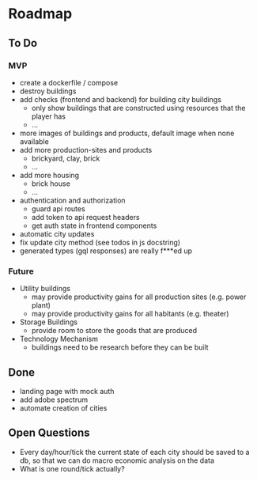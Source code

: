 # Roadmap

## To Do

### MVP
- create a dockerfile / compose
- destroy buildings
- add checks (frontend and backend) for building city buildings
  - only show buildings that are constructed using resources that the player has
  - ...
- more images of buildings and products, default image when none available
- add more production-sites and products
  - brickyard, clay, brick
  - ...
- add more housing
  - brick house
  - ...
- authentication and authorization
  - guard api routes
  - add token to api request headers
  - get auth state in frontend components
- automatic city updates
- fix update city method (see todos in js docstring)
- generated types (gql responses) are really f***ed up

### Future

- Utility buildings
  - may provide productivity gains for all production sites (e.g. power plant)
  - may provide productivity gains for all habitants (e.g. theater)
- Storage Buildings
  - provide room to store the goods that are produced
- Technology Mechanism
  - buildings need to be research before they can be built

## Done

- landing page with mock auth
- add adobe spectrum
- automate creation of cities


## Open Questions

- Every day/hour/tick the current state of each city should be saved to a db, so that we can do macro economic analysis on the data
- What is one round/tick actually?
